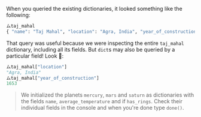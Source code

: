 When you queried the existing dictionaries, it looked something like the following:

```python
ムtaj_mahal
{ "name": "Taj Mahal", "location": "Agra, India", "year_of_construction": 1653 }
```

That query was useful because we were inspecting the entire `taj_mahal` dictionary, including all its fields. But `dict`s may also be queried by a particular field! Look :eyes::

```python
ムtaj_mahal["location"]
"Agra, India"
ムtaj_mahal["year_of_construction"]
1653
```

> We initialized the planets `mercury`, `mars` and `saturn` as dictionaries with the fields `name`, `average_temperature` and if `has_rings`.
> Check their individual fields in the console and when you're done type `done()`.
